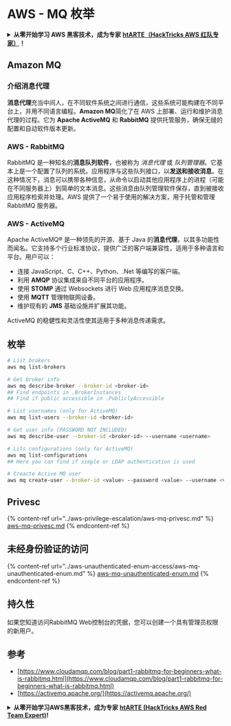 # AWS - MQ 枚举

<details>

<summary><strong>从零开始学习 AWS 黑客技术，成为专家</strong> <a href="https://training.hacktricks.xyz/courses/arte"><strong>htARTE（HackTricks AWS 红队专家）</strong></a><strong>！</strong></summary>

支持 HackTricks 的其他方式：

* 如果您想看到您的**公司在 HackTricks 中做广告**或**下载 PDF 版的 HackTricks**，请查看[**订阅计划**](https://github.com/sponsors/carlospolop)!
* 获取[**官方 PEASS & HackTricks 商品**](https://peass.creator-spring.com)
* 探索[**PEASS 家族**](https://opensea.io/collection/the-peass-family)，我们的独家[**NFT**](https://opensea.io/collection/the-peass-family)收藏品
* **加入** 💬 [**Discord 群组**](https://discord.gg/hRep4RUj7f) 或 [**电报群组**](https://t.me/peass) 或在 **Twitter** 🐦 [**@hacktricks_live**](https://twitter.com/hacktricks_live)** 上关注我们**。
* 通过向 [**HackTricks**](https://github.com/carlospolop/hacktricks) 和 [**HackTricks Cloud**](https://github.com/carlospolop/hacktricks-cloud) github 仓库提交 PR 来分享您的黑客技巧。

</details>

## Amazon MQ

### 介绍消息代理
**消息代理**充当中间人，在不同软件系统之间进行通信，这些系统可能构建在不同平台上，并用不同语言编程。**Amazon MQ**简化了在 AWS 上部署、运行和维护消息代理的过程。它为 **Apache ActiveMQ** 和 **RabbitMQ** 提供托管服务，确保无缝的配置和自动软件版本更新。

### AWS - RabbitMQ
RabbitMQ 是一种知名的**消息队列软件**，也被称为 _消息代理_ 或 _队列管理器_。它基本上是一个配置了队列的系统。应用程序与这些队列接口，以**发送和接收消息**。在这种情况下，消息可以携带各种信息，从命令以启动其他应用程序上的进程（可能在不同服务器上）到简单的文本消息。这些消息由队列管理软件保存，直到被接收应用程序检索并处理。AWS 提供了一个易于使用的解决方案，用于托管和管理 RabbitMQ 服务器。

### AWS - ActiveMQ
Apache ActiveMQ® 是一种领先的开源、基于 Java 的**消息代理**，以其多功能性而闻名。它支持多个行业标准协议，提供广泛的客户端兼容性，适用于多种语言和平台。用户可以：

- 连接 JavaScript、C、C++、Python、.Net 等编写的客户端。
- 利用 **AMQP** 协议集成来自不同平台的应用程序。
- 使用 **STOMP** 通过 Websockets 进行 Web 应用程序消息交换。
- 使用 **MQTT** 管理物联网设备。
- 维护现有的 **JMS** 基础设施并扩展其功能。

ActiveMQ 的稳健性和灵活性使其适用于多种消息传递需求。

## 枚举
```bash
# List brokers
aws mq list-brokers

# Get broker info
aws mq describe-broker --broker-id <broker-id>
## Find endpoints in .BrokerInstances
## Find if public accessible in .PubliclyAccessible

# List usernames (only for ActiveMQ)
aws mq list-users --broker-id <broker-id>

# Get user info (PASSWORD NOT INCLUDED)
aws mq describe-user --broker-id <broker-id> --username <username>

# Lits configurations (only for ActiveMQ)
aws mq list-configurations
## Here you can find if simple or LDAP authentication is used

# Creacte Active MQ user
aws mq create-user --broker-id <value> --password <value> --username <value> --console-access
```
## Privesc

{% content-ref url="../aws-privilege-escalation/aws-mq-privesc.md" %}
[aws-mq-privesc.md](../aws-privilege-escalation/aws-mq-privesc.md)
{% endcontent-ref %}

## 未经身份验证的访问

{% content-ref url="../aws-unauthenticated-enum-access/aws-mq-unauthenticated-enum.md" %}
[aws-mq-unauthenticated-enum.md](../aws-unauthenticated-enum-access/aws-mq-unauthenticated-enum.md)
{% endcontent-ref %}

## 持久性

如果您知道访问RabbitMQ Web控制台的凭据，您可以创建一个具有管理员权限的新用户。

## 参考

* [https://www.cloudamqp.com/blog/part1-rabbitmq-for-beginners-what-is-rabbitmq.html](https://www.cloudamqp.com/blog/part1-rabbitmq-for-beginners-what-is-rabbitmq.html)
* [https://activemq.apache.org/](https://activemq.apache.org/)

<details>

<summary><strong>从零开始学习AWS黑客技术，成为专家</strong> <a href="https://training.hacktricks.xyz/courses/arte"><strong>htARTE (HackTricks AWS Red Team Expert)</strong></a><strong>!</strong></summary>

支持HackTricks的其他方式：

* 如果您想看到您的**公司在HackTricks中做广告**或**下载PDF格式的HackTricks**，请查看[**订阅计划**](https://github.com/sponsors/carlospolop)!
* 获取[**官方PEASS & HackTricks周边产品**](https://peass.creator-spring.com)
* 发现我们的独家[NFTs](https://opensea.io/collection/the-peass-family)收藏品[**The PEASS Family**](https://opensea.io/collection/the-peass-family)
* **加入** 💬 [**Discord群**](https://discord.gg/hRep4RUj7f) 或 [**电报群**](https://t.me/peass) 或在**Twitter** 🐦 [**@hacktricks_live**](https://twitter.com/hacktricks_live)**上关注**我们。
* 通过向[**HackTricks**](https://github.com/carlospolop/hacktricks)和[**HackTricks Cloud**](https://github.com/carlospolop/hacktricks-cloud) github仓库提交PR来分享您的黑客技巧。

</details>
